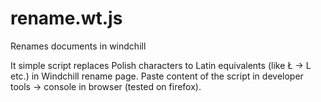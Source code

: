 # rename.wt.js
Renames documents in windchill

It simple script replaces Polish characters to Latin equivalents (like Ł -> L etc.) in Windchill rename page.
Paste content of the script in developer tools -> console in browser (tested on firefox).
